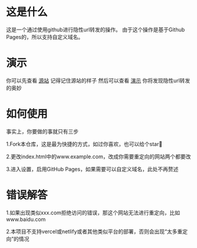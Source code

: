 # 这是什么
这是一个通过使用github进行隐性url转发的操作。
由于这个操作是基于Github Pages的，所以支持自定义域名。

# 演示
你可以先查看 [源站](ide.goorm.io)
记得记住源站的样子
然后可以查看 [演示](url.nbplus.tk)
你将发现隐性url转发的奥妙

# 如何使用

事实上，你要做的事就只有三步

1.Fork本仓库，这是最为快捷的方式，如过你喜欢，也可以给个star🌟

2.更改index.html中的www.example.com，改成你需要重定向的网站两个都要改

3.进入设置，启用GitHub Pages，如果需要可以自定义域名，此处不再赘述

# 错误解答
1.如果出现类似xxx.com拒绝访问的错误，那这个网站无法进行重定向，比如www.baidu.com

2.本项目不支持vercel或netlify或者其他类似平台的部署，否则会出现“太多重定向”的情况
